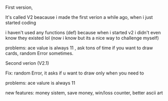 First version,

It's called V2 beacause i made the first verion a while ago, when i just started coding

i haven't used any functions (def) because when i started v2 i didn't even know they existed lol 
(now i know but its a nice way to challenge myself)

problems: ace value is always 11 , ask tons of time if you want to draw cards, random Error sometimes.


Second verion (V2.1)

Fix: random Error, it asks if u want to draw only when you need to

problems: ace valure is always 11

new features: money sistem, save money, win/loss counter, better ascii art

